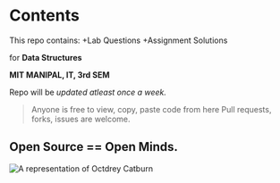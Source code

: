 Contents
========
This repo contains:
  +Lab Questions
  +Assignment Solutions

for **Data Structures**

**MIT MANIPAL, IT, 3rd SEM**

Repo will be *updated atleast once a week.*

>Anyone is free to view, copy, paste code from here
Pull requests, forks, issues are welcome. 

Open Source == Open Minds.
-------------------------
 
![A representation of Octdrey Catburn](http://octodex.github.com/images/octdrey-catburn.jpg)
